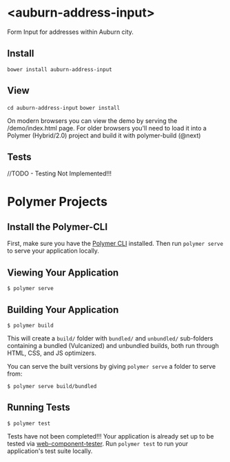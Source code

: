 # \<auburn-address-input\>

Form Input for addresses within Auburn city.

## Install

`bower install auburn-address-input`

## View

`cd auburn-address-input`
`bower install`

On modern browsers you can view the demo by serving the /demo/index.html page. For older browsers you'll need to load it into a Polymer (Hybrid/2.0) project and build it with polymer-build (@next)

## Tests

//TODO - Testing Not Implemented!!!

# Polymer Projects

## Install the Polymer-CLI

First, make sure you have the [Polymer CLI](https://www.npmjs.com/package/polymer-cli) installed. Then run `polymer serve` to serve your application locally.

## Viewing Your Application

```
$ polymer serve
```

## Building Your Application

```
$ polymer build
```

This will create a `build/` folder with `bundled/` and `unbundled/` sub-folders
containing a bundled (Vulcanized) and unbundled builds, both run through HTML,
CSS, and JS optimizers.

You can serve the built versions by giving `polymer serve` a folder to serve
from:

```
$ polymer serve build/bundled
```

## Running Tests

```
$ polymer test
```

Tests have not been completed!!!
Your application is already set up to be tested via [web-component-tester](https://github.com/Polymer/web-component-tester). Run `polymer test` to run your application's test suite locally.
